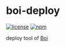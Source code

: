 # boi-deploy
[![license](https://img.shields.io/github/license/boijs/boi.svg?style=plastic)](https://github.com/boijs/boi/blob/master/LICENSE)
[![npm](https://img.shields.io/npm/v/boi-deploy.svg?style=plastic)](https://www.npmjs.com/package/boi-deploy)

deploy tool of [Boi](https://github.com/boijs/boi)